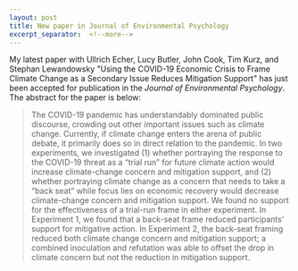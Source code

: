```yaml
---
layout: post
title: New paper in Journal of Environmental Psychology
excerpt_separator:  <!--more-->
---
```


My latest paper with Ullrich Echer, Lucy Butler, John Cook, Tim Kurz, and Stephan Lewandowsky "Using the COVID-19 Economic Crisis to Frame Climate Change as a Secondary Issue Reduces Mitigation Support" has just been accepted for publication in the *Journal of Environmental Psychology*. The abstract for the paper is below:

> The COVID-19 pandemic has understandably dominated public discourse, crowding out other important issues such as climate change. Currently, if climate change enters the arena of public debate, it primarily does so in direct relation to the pandemic. In two experiments, we investigated (1) whether portraying the response to the COVID-19 threat as a “trial run” for future climate action would increase climate-change concern and mitigation support, and (2) whether portraying climate change as a concern that needs to take a “back seat” while focus lies on economic recovery would decrease climate-change concern and mitigation support. We found no support for the effectiveness of a trial-run frame in either experiment. In Experiment 1, we found that a back-seat frame reduced participants’ support for mitigative action. In Experiment 2, the back-seat framing reduced both climate change concern and mitigation support; a combined inoculation and refutation was able to offset the drop in climate concern but not the reduction in mitigation support.






